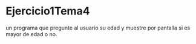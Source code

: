 # Ejercicio1Tema4
 un programa que pregunte al usuario su edad y muestre por pantalla si es mayor de edad o no.
